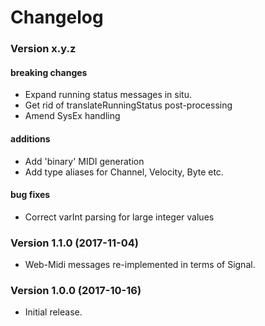 # Changelog


### Version x.y.z

#### breaking changes

* Expand running status messages in situ.  
* Get rid of translateRunningStatus post-processing
* Amend SysEx handling

#### additions
* Add 'binary' MIDI generation
* Add type aliases for Channel, Velocity, Byte etc.

#### bug fixes
* Correct varInt parsing for large integer values

### Version 1.1.0  (2017-11-04)

* Web-Midi messages re-implemented in terms of Signal.

### Version 1.0.0  (2017-10-16)

* Initial release.
